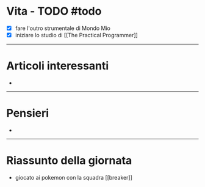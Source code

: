 # Vita - TODO #todo 
- [x] fare l'outro strumentale di Mondo Mio
- [x] iniziare lo studio di [[The Practical Programmer]]

---

# Articoli interessanti
- 

---

# Pensieri
- 

---

# Riassunto della giornata
- giocato ai pokemon con la squadra [[breaker]]